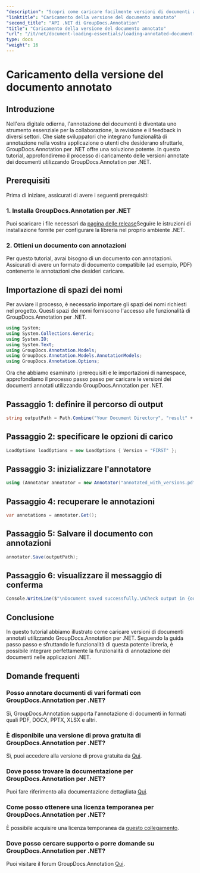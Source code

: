 ```yaml
---
"description": "Scopri come caricare facilmente versioni di documenti annotati utilizzando GroupDocs.Annotation per .NET. Semplifica i processi di collaborazione e revisione."
"linktitle": "Caricamento della versione del documento annotato"
"second_title": "API .NET di GroupDocs.Annotation"
"title": "Caricamento della versione del documento annotato"
"url": "/it/net/document-loading-essentials/loading-annotated-document-version/"
type: docs
"weight": 16
---
```


# Caricamento della versione del documento annotato

## Introduzione
Nell'era digitale odierna, l'annotazione dei documenti è diventata uno strumento essenziale per la collaborazione, la revisione e il feedback in diversi settori. Che siate sviluppatori che integrano funzionalità di annotazione nella vostra applicazione o utenti che desiderano sfruttarle, GroupDocs.Annotation per .NET offre una soluzione potente. In questo tutorial, approfondiremo il processo di caricamento delle versioni annotate dei documenti utilizzando GroupDocs.Annotation per .NET.
## Prerequisiti
Prima di iniziare, assicurati di avere i seguenti prerequisiti:
### 1. Installa GroupDocs.Annotation per .NET
Puoi scaricare i file necessari da [pagina delle release](https://releases.groupdocs.com/annotation/net/)Seguire le istruzioni di installazione fornite per configurare la libreria nel proprio ambiente .NET.
### 2. Ottieni un documento con annotazioni
Per questo tutorial, avrai bisogno di un documento con annotazioni. Assicurati di avere un formato di documento compatibile (ad esempio, PDF) contenente le annotazioni che desideri caricare.

## Importazione di spazi dei nomi
Per avviare il processo, è necessario importare gli spazi dei nomi richiesti nel progetto. Questi spazi dei nomi forniscono l'accesso alle funzionalità di GroupDocs.Annotation per .NET.

```csharp
using System;
using System.Collections.Generic;
using System.IO;
using System.Text;
using GroupDocs.Annotation.Models;
using GroupDocs.Annotation.Models.AnnotationModels;
using GroupDocs.Annotation.Options;
```


Ora che abbiamo esaminato i prerequisiti e le importazioni di namespace, approfondiamo il processo passo passo per caricare le versioni dei documenti annotati utilizzando GroupDocs.Annotation per .NET.
## Passaggio 1: definire il percorso di output
```csharp
string outputPath = Path.Combine("Your Document Directory", "result" + Path.GetExtension("input.pdf"));
```
## Passaggio 2: specificare le opzioni di carico
```csharp
LoadOptions loadOptions = new LoadOptions { Version = "FIRST" };
```
## Passaggio 3: inizializzare l'annotatore
```csharp
using (Annotator annotator = new Annotator("annotated_with_versions.pdf", loadOptions))
```
## Passaggio 4: recuperare le annotazioni
```csharp
var annotations = annotator.Get();
```
## Passaggio 5: Salvare il documento con annotazioni
```csharp
annotator.Save(outputPath);
```
## Passaggio 6: visualizzare il messaggio di conferma
```csharp
Console.WriteLine($"\nDocument saved successfully.\nCheck output in {outputPath}.");
```

## Conclusione
In questo tutorial abbiamo illustrato come caricare versioni di documenti annotati utilizzando GroupDocs.Annotation per .NET. Seguendo la guida passo passo e sfruttando le funzionalità di questa potente libreria, è possibile integrare perfettamente la funzionalità di annotazione dei documenti nelle applicazioni .NET.
## Domande frequenti
### Posso annotare documenti di vari formati con GroupDocs.Annotation per .NET?
Sì, GroupDocs.Annotation supporta l'annotazione di documenti in formati quali PDF, DOCX, PPTX, XLSX e altri.
### È disponibile una versione di prova gratuita di GroupDocs.Annotation per .NET?
Sì, puoi accedere alla versione di prova gratuita da [Qui](https://releases.groupdocs.com/).
### Dove posso trovare la documentazione per GroupDocs.Annotation per .NET?
Puoi fare riferimento alla documentazione dettagliata [Qui](https://tutorials.groupdocs.com/annotation/net/).
### Come posso ottenere una licenza temporanea per GroupDocs.Annotation per .NET?
È possibile acquisire una licenza temporanea da [questo collegamento](https://purchase.groupdocs.com/temporary-license/).
### Dove posso cercare supporto o porre domande su GroupDocs.Annotation per .NET?
Puoi visitare il forum GroupDocs.Annotation [Qui](https://forum.groupdocs.com/c/annotation/10).